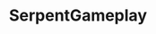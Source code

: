---
title: SerpentGameplay
crosslinks:
- AskReddit
- modhelp
- cirkeltrek
- papgrappen
- twentyonepilots
---